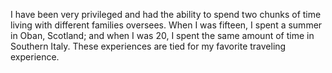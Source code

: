 I have been very privileged and had the ability to spend two chunks of time living with different families oversees. When I was fifteen, I spent a summer in Oban, Scotland; and when I was 20, I spent the same amount of time in Southern Italy. These experiences are tied for my favorite traveling experience.
